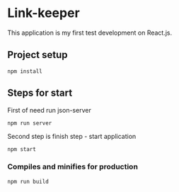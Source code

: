 # Link-keeper

This application is my first test development on React.js.

## Project setup
```
npm install
```

## Steps for start
First of need run json-server
```
npm run server
```
Second step is finish step - start application
```
npm start
```
### Compiles and minifies for production
```
npm run build
```
